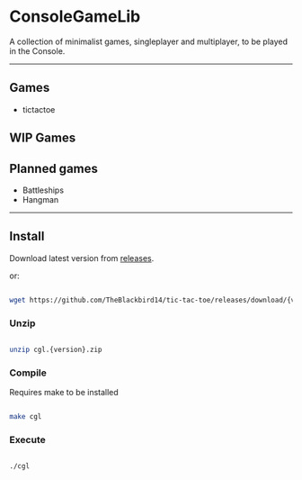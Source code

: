 # ConsoleGameLib

A collection of minimalist games, singleplayer and multiplayer, to be played in the Console.

---

## Games

- tictactoe

## WIP Games

## Planned games

- Battleships
- Hangman

---

## Install

Download latest version from [releases](https://github.com/TheBlackbird14/tic-tac-toe/releases/tag/V1.0).

or:

```bash

wget https://github.com/TheBlackbird14/tic-tac-toe/releases/download/{version}/tictactoe.{version}.zip

```

### Unzip

```bash

unzip cgl.{version}.zip

```

### Compile

Requires make to be installed

```bash

make cgl

```

### Execute

```bash

./cgl

```
